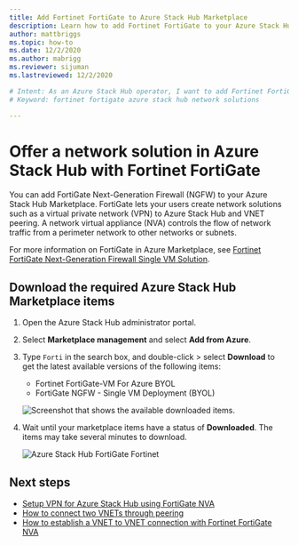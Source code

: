 ```yaml
---
title: Add Fortinet FortiGate to Azure Stack Hub Marketplace
description: Learn how to add Fortinet FortiGate to your Azure Stack Hub Marketplace, enabling users to create network solutions.
author: mattbriggs
ms.topic: how-to
ms.date: 12/2/2020
ms.author: mabrigg
ms.reviewer: sijuman
ms.lastreviewed: 12/2/2020

# Intent: As an Azure Stack Hub operator, I want to add Fortinet FortiGate to Azure Stack Hub Marketplace so my users can create network solutions.
# Keyword: fortinet fortigate azure stack hub network solutions

---
```


# Offer a network solution in Azure Stack Hub with Fortinet FortiGate

You can add FortiGate Next-Generation Firewall (NGFW) to your Azure Stack Hub Marketplace. FortiGate lets your users create network solutions such as a virtual private network (VPN) to Azure Stack Hub and VNET peering. A network virtual appliance (NVA) controls the flow of network traffic from a perimeter network to other networks or subnets.

For more information on FortiGate in Azure Marketplace, see [Fortinet FortiGate Next-Generation Firewall Single VM Solution](https://azuremarketplace.microsoft.com/marketplace/apps/fortinet.fortinet-FortiGate-singlevm).

## Download the required Azure Stack Hub Marketplace items

1. Open the Azure Stack Hub administrator portal.

2. Select **Marketplace management** and select **Add from Azure**.

3. Type `Forti` in the search box, and double-click > select **Download** to get the latest available versions of the following items:
    - Fortinet FortiGate-VM For Azure BYOL
    - FortiGate NGFW - Single VM Deployment (BYOL)

    ![Screenshot that shows the available downloaded items.](./media/azure-stack-network-solutions-enable/azure-stack-marketplace-FortiGate-fortinet.png)

4. Wait until your marketplace items have a status of **Downloaded**. The items may take several minutes to download.

    ![Azure Stack Hub FortiGate Fortinet](./media/azure-stack-network-solutions-enable/image4.png)

## Next steps

- [Setup VPN for Azure Stack Hub using FortiGate NVA](../user/azure-stack-network-howto-vnet-to-onprem.md)  
- [How to connect two VNETs through peering](../user/azure-stack-network-howto-vnet-to-vnet.md)  
- [How to establish a VNET to VNET connection with Fortinet FortiGate NVA](../user/azure-stack-network-howto-vnet-to-vnet-stacks.md)  

